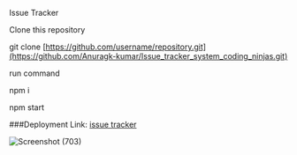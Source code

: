 Issue Tracker

Clone this repository

git clone [https://github.com/username/repository.git](https://github.com/Anuragk-kumar/Issue_tracker_system_coding_ninjas.git)

run command

npm i

npm start

###Deployment Link:  [issue tracker]([https://issue-tracker-68gp.onrender.com/](https://nice-rose-woodpecker-ring.cyclic.cloud/))


![Screenshot (703)](https://github.com/Anuragk-kumar/Issue_tracker_system_coding_ninjas/assets/74180720/337d1baf-dcd0-43f0-80b6-151b29f95a4c)


